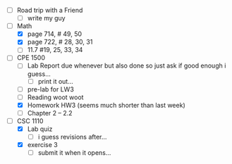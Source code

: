 - [ ] Road trip with a Friend
	- [ ] write my guy
- [ ] Math
	- [x] page 714, # 49, 50
	- [x] page 722, # 28, 30, 31 
	- [ ] 11.7 #19, 25, 33, 34
- [ ] CPE 1500
	 - [ ] Lab Report due whenever but also done so just ask if good enough i guess...
		 - [ ] print it out...
	- [ ] pre-lab for LW3
	 - [ ] Reading woot woot
	 - [x] Homework HW3 (seems much shorter than last week)
	 - [ ] Chapter 2 – 2.2
- [ ] CSC 1110
	- [x] Lab quiz
		- [ ] i guess revisions after...
	- [x] exercise 3
		- [ ] submit it when it opens...